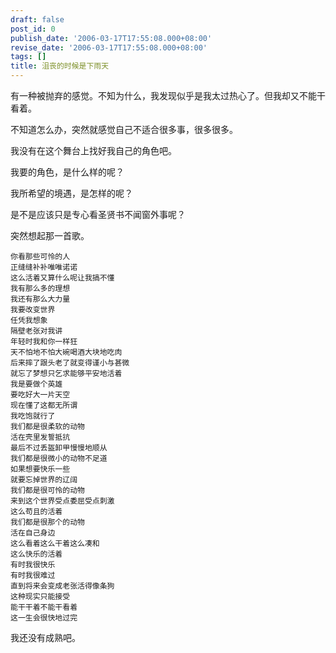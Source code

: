 ```yaml
---
draft: false
post_id: 0
publish_date: '2006-03-17T17:55:08.000+08:00'
revise_date: '2006-03-17T17:55:08.000+08:00'
tags: []
title: 沮丧的时候是下雨天
---
```


有一种被抛弃的感觉。不知为什么，我发现似乎是我太过热心了。但我却又不能干看着。

不知道怎么办，突然就感觉自己不适合很多事，很多很多。

我没有在这个舞台上找好我自己的角色吧。

我要的角色，是什么样的呢？

我所希望的境遇，是怎样的呢？

是不是应该只是专心看圣贤书不闻窗外事呢？

突然想起那一首歌。

```
你看那些可怜的人
正缝缝补补唯唯诺诺
这么活着又算什么呢让我搞不懂
我有那么多的理想
我还有那么大力量
我要改变世界
任凭我想象
隔壁老张对我讲
年轻时我和你一样狂
天不怕地不怕大碗喝酒大块地吃肉
后来摔了跟头老了就变得谨小与甚微
就忘了梦想只乞求能够平安地活着
我是要做个英雄
要吃好大一片天空
现在懂了这都无所谓
我吃饱就行了
我们都是很柔软的动物
活在壳里发誓抵抗
最后不过丢盔卸甲慢慢地顺从
我们都是很微小的动物不足道
如果想要快乐一些
就要忘掉世界的辽阔
我们都是很可怜的动物
来到这个世界受点委屈受点刺激
这么苟且的活着
我们都是很那个的动物
活在自己身边
这么看着这么干着这么凑和
这么快乐的活着
有时我很快乐
有时我很难过
直到将来会变成老张活得像条狗
这种现实只能接受
能干干着不能干看着
这一生会很快地过完
```

我还没有成熟吧。
